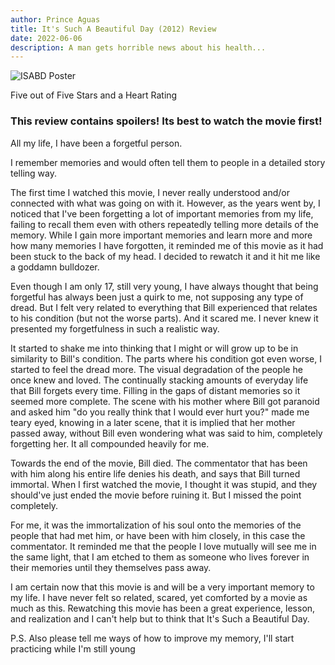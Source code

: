 ```yaml
---
author: Prince Aguas
title: It's Such A Beautiful Day (2012) Review
date: 2022-06-06
description: A man gets horrible news about his health...
---
```

![ISABD Poster](https://assets.mubicdn.net/images/artworks/385162/images-original.png?1633621700 "ISABD Poster")

Five out of Five Stars and a Heart Rating

### This review contains spoilers! Its best to watch the movie first!



All my life, I have been a forgetful person.

I remember memories and would often tell them to people in a detailed story telling way.

The first time I watched this movie, I never really understood and/or connected with what was going on with it. However, as the years went by, I noticed that I've been forgetting a lot of important memories from my life, failing to recall them even with others repeatedly telling more details of the memory. While I gain more important memories and learn more and more how many memories I have forgotten, it reminded me of this movie as it had been stuck to the back of my head. I decided to rewatch it and it hit me like a goddamn bulldozer.

Even though I am only 17, still very young, I have always thought that being forgetful has always been just a quirk to me, not supposing any type of dread. But I felt very related to everything that Bill experienced that relates to his condition (but not the worse parts). And it scared me. I never knew it presented my forgetfulness in such a realistic way.

It started to shake me into thinking that I might or will grow up to be in similarity to Bill's condition. The parts where his condition got even worse, I started to feel the dread more. The visual degradation of the people he once knew and loved. The continually stacking amounts of everyday life that Bill forgets every time. Filling in the gaps of distant memories so it seemed more complete. The scene with his mother where Bill got paranoid and asked him "do you really think that I would ever hurt you?" made me teary eyed, knowing in a later scene, that it is implied that her mother passed away, without Bill even wondering what was said to him, completely forgetting her. It all compounded heavily for me.

Towards the end of the movie, Bill died. The commentator that has been with him along his entire life denies his death, and says that Bill turned immortal. When I first watched the movie, I thought it was stupid, and they should've just ended the movie before ruining it. But I missed the point completely.

For me, it was the immortalization of his soul onto the memories of the people that had met him, or have been with him closely, in this case the commentator. It reminded me that the people I love mutually will see me in the same light, that I am etched to them as someone who lives forever in their memories until they themselves pass away.




I am certain now that this movie is and will be a very important memory to my life. I have never felt so related, scared, yet comforted by a movie as much as this. Rewatching this movie has been a great experience, lesson, and realization and I can't help but to think that It's Such a Beautiful Day.




P.S. Also please tell me ways of how to improve my memory, I'll start practicing while I'm still young